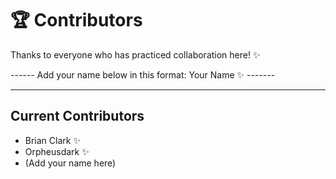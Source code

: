# 🏆 Contributors

Thanks to everyone who has practiced collaboration here! ✨  

------ Add your name below in this format: Your Name ✨ -------

---

## Current Contributors
- Brian Clark ✨
- Orpheusdark ✨
- (Add your name here)
